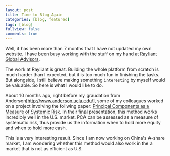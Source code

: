 ```yaml
---
layout: post
title: Time to Blog Again
categories: [blog, featured]
tags: [blog]
fullview: false
comments: true
---
```


Well, it has been more than 7 months that I have not updated my own website. I have been busy working with the stuff on my hand at [Rayliant Global Advisors](http://www.rayliantadvisors.com/).

The work at Rayliant is great. Building the whole platform from scratch is much harder than I expected, but it is too much fun in finishing the tasks. But alongside, I still believe making something `interesting` by myself would be valuable. So here is what I would like to do.

About 10 months ago, right before my graudation from Anderson[http://www.anderson.ucla.edu/], some of my colleagues worked on a project involving the follwing paper: [Principal Components as a Measure of Systemic Risk](www.iinews.com/site/pdfs/JPM_Summer2011_StateStreet.pdf). In their final presentation, this method works incredibly well in the U.S. market. PCA can be assessed as a measure of systematic risk, thus provide us the information when to hold more equity and when to hold more cash.

This is a very interesting result. Since I am now working on China's A-share market, I am wondering whether this method would also work in the a market that is not as efficient as U.S. 


[jekyll]:      http://jekyllrb.com
[jekyll-gh]:   https://github.com/jekyll/jekyll
[jekyll-help]: https://github.com/jekyll/jekyll-help
